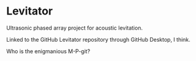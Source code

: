 # Levitator
Ultrasonic phased array project for acoustic levitation.

Linked to the GitHub Levitator repository through GitHub Desktop, I think.

Who is the enigmanious M-P-git?
